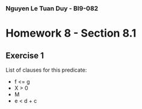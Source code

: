### Nguyen Le Tuan Duy - BI9-082

# Homework 8 - Section 8.1
## Exercise 1

List of clauses for this predicate:
- f <= g
- X > 0
- M
- e < d + c 

